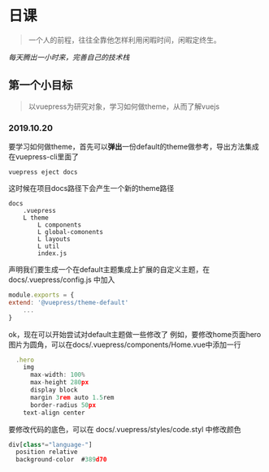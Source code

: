 # 日课
> 一个人的前程，往往全靠他怎样利用闲暇时间，闲暇定终生。

*每天腾出一小时来，完善自己的技术栈*

## 第一个小目标
> 以vuepress为研究对象，学习如何做theme，从而了解vuejs

### 2019.10.20

要学习如何做theme，首先可以**弹出**一份default的theme做参考，导出方法集成在vuepress-cli里面了
```
vuepress eject docs
```
这时候在项目docs路径下会产生一个新的theme路径
```
docs
    .vuepress
    L theme
        L components
        L global-comonents
        L layouts
        L util
        index.js
```
声明我们要生成一个在default主题集成上扩展的自定义主题，在docs/.vuepress/config.js 中加入
``` js {2}
module.exports = {
extend: '@vuepress/theme-default'
    ...
}
```
ok，现在可以开始尝试对default主题做一些修改了
例如，要修改home页面hero图片为圆角，可以在docs/.vuepress/components/Home.vue中添加一行
``` js (7)
  .hero
    img
      max-width: 100%
      max-height 280px
      display block
      margin 3rem auto 1.5rem
      border-radius 50px
    text-align center
```
要修改代码的底色，可以在 docs/.vuepress/styles/code.styl 中修改颜色
``` js (3)
div[class*="language-"]
  position relative
  background-color  #389d70
```
